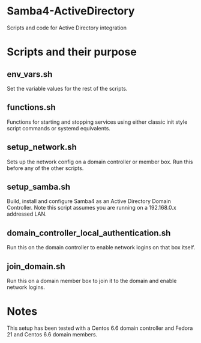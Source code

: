 # Samba4-ActiveDirectory
Scripts and code for Active Directory integration

Scripts and their purpose
=========================
env_vars.sh
-----------
Set the variable values for the rest of the scripts.

functions.sh
------------
Functions for starting and stopping services using either
classic init style script commands or systemd equivalents.

setup_network.sh
----------------
Sets up the network config on a domain controller or member box.
Run this before any of the other scripts.

setup_samba.sh
--------------
Build, install and configure Samba4 as an Active Directory Domain Controller.
Note this script assumes you are running on a 192.168.0.x addressed LAN.

domain_controller_local_authentication.sh
-----------------------------------------
Run this on the domain controller to enable network logins on that box itself.

join_domain.sh
--------------
Run this on a domain member box to join it to the domain and enable network logins.

Notes
=====
This setup has been tested with a Centos 6.6 domain controller and
Fedora 21 and Centos 6.6 domain members.
